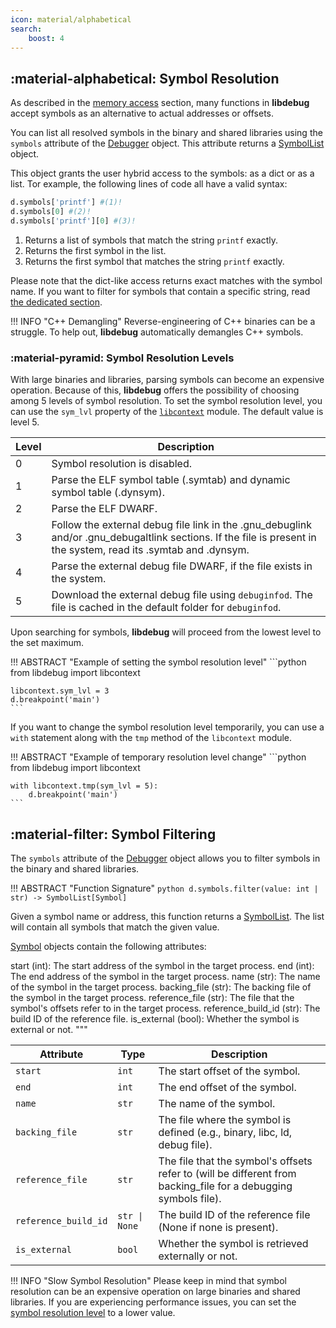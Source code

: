 ```yaml
---
icon: material/alphabetical
search:
    boost: 4
---
```

## :material-alphabetical: Symbol Resolution
As described in the [memory access](../../basics/memory_access/#absolute-and-relative-addressing) section, many functions in **libdebug** accept symbols as an alternative to actual addresses or offsets.

You can list all resolved symbols in the binary and shared libraries using the `symbols` attribute of the [Debugger](../../from_pydoc/generated/debugger/debugger/) object. This attribute returns a [SymbolList](../../from_pydoc/generated/data/symbol_list/) object.

This object grants the user hybrid access to the symbols: as a dict or as a list. Tor example, the following lines of code all have a valid syntax:

```python
d.symbols['printf'] #(1)!
d.symbols[0] #(2)!
d.symbols['printf'][0] #(3)!
```

1. Returns a list of symbols that match the string `printf` exactly.
2. Returns the first symbol in the list.
3. Returns the first symbol that matches the string `printf` exactly.

Please note that the dict-like access returns exact matches with the symbol name. If you want to filter for symbols that contain a specific string, read [the dedicated section](#symbol-filtering).

!!! INFO "C++ Demangling"
    Reverse-engineering of C++ binaries can be a struggle. To help out, **libdebug** automatically demangles C++ symbols.

### :material-pyramid: Symbol Resolution Levels
With large binaries and libraries, parsing symbols can become an expensive operation. Because of this, **libdebug** offers the possibility of choosing among 5 levels of symbol resolution. To set the symbol resolution level, you can use the `sym_lvl` property of the [`libcontext`](../../from_pydoc/generated/utils/libcontext) module. The default value is level 5.

| Level | Description |
|-------|-------------|
| 0     | Symbol resolution is disabled. |
| 1     | Parse the ELF symbol table (.symtab) and dynamic symbol table (.dynsym). |
| 2     | Parse the ELF DWARF. |
| 3     | Follow the external debug file link in the .gnu_debuglink and/or .gnu_debugaltlink sections. If the file is present in the system, read its .symtab and .dynsym. |
| 4     | Parse the external debug file DWARF, if the file exists in the system. |
| 5     | Download the external debug file using `debuginfod`. The file is cached in the default folder for `debuginfod`. |

Upon searching for symbols, **libdebug** will proceed from the lowest level to the set maximum.

!!! ABSTRACT "Example of setting the symbol resolution level"
    ```python
    from libdebug import libcontext

    libcontext.sym_lvl = 3
    d.breakpoint('main')
    ```

If you want to change the symbol resolution level temporarily, you can use a `with` statement along with the `tmp` method of the `libcontext` module.

!!! ABSTRACT "Example of temporary resolution level change"
    ```python
    from libdebug import libcontext

    with libcontext.tmp(sym_lvl = 5):
        d.breakpoint('main')
    ```

## :material-filter: Symbol Filtering
The `symbols` attribute of the [Debugger](../../from_pydoc/generated/debugger/debugger/) object allows you to filter symbols in the binary and shared libraries.

!!! ABSTRACT "Function Signature"
    ```python
    d.symbols.filter(value: int | str) -> SymbolList[Symbol]
    ```

Given a symbol name or address, this function returns a [SymbolList](../../from_pydoc/generated/data/symbol_list/). The list will contain all symbols that match the given value.

[Symbol](../../from_pydoc/generated/data/symbol/) objects contain the following attributes:

start (int): The start address of the symbol in the target process.
    end (int): The end address of the symbol in the target process.
    name (str): The name of the symbol in the target process.
    backing_file (str): The backing file of the symbol in the target process.
    reference_file (str): The file that the symbol's offsets refer to in the target process.
    reference_build_id (str): The build ID of the reference file.
    is_external (bool): Whether the symbol is external or not.
    """

| Attribute | Type | Description |
|-----------|------|-------------|
| `start`   | `int` | The start offset of the symbol. |
| `end`     | `int` | The end offset of the symbol. |
| `name`    | `str` | The name of the symbol. |
| `backing_file` | `str` | The file where the symbol is defined (e.g., binary, libc, ld, debug file). |
| `reference_file` | `str` | The file that the symbol's offsets refer to (will be different from backing_file for a debugging symbols file). |
| `reference_build_id` | `str \| None` | The build ID of the reference file (None if none is present). |
| `is_external` | `bool` | Whether the symbol is retrieved externally or not. |

!!! INFO "Slow Symbol Resolution"
    Please keep in mind that symbol resolution can be an expensive operation on large binaries and shared libraries. If you are experiencing performance issues, you can set the [symbol resolution level](#symbol-resolution-levels) to a lower value.